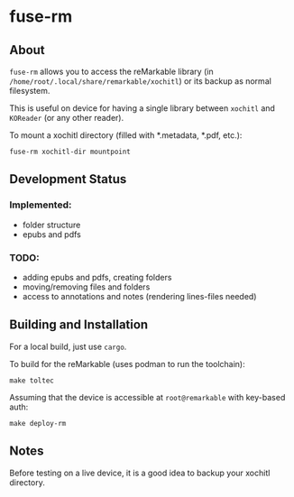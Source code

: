 # fuse-rm

## About

`fuse-rm` allows you to access the reMarkable library (in
`/home/root/.local/share/remarkable/xochitl`) or its backup as normal filesystem.

This is useful on device for having a single library between `xochitl` and
`KOReader` (or any other reader).

To mount a xochitl directory (filled with *.metadata, *.pdf, etc.):

    fuse-rm xochitl-dir mountpoint

## Development Status

### Implemented:

* folder structure
* epubs and pdfs


### TODO:

* adding epubs and pdfs, creating folders
* moving/removing files and folders
* access to annotations and notes (rendering lines-files needed)

## Building and Installation

For a local build, just use `cargo`.

To build for the reMarkable (uses podman to run the toolchain):

    make toltec
    
Assuming that the device is accessible at `root@remarkable` with key-based
auth:
    
    make deploy-rm

## Notes

Before testing on a live device, it is a good idea to backup your xochitl
directory.
